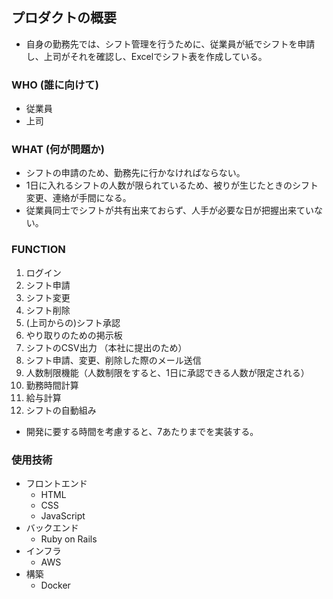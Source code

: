 ## プロダクトの概要
- 自身の勤務先では、シフト管理を行うために、従業員が紙でシフトを申請し、上司がそれを確認し、Excelでシフト表を作成している。
### WHO (誰に向けて)
- 従業員
- 上司
### WHAT (何が問題か)
- シフトの申請のため、勤務先に行かなければならない。
- 1日に入れるシフトの人数が限られているため、被りが生じたときのシフト変更、連絡が手間になる。
- 従業員同士でシフトが共有出来ておらず、人手が必要な日が把握出来ていない。



### FUNCTION

1. ログイン
2. シフト申請
3. シフト変更
4. シフト削除
5. (上司からの)シフト承認
6. やり取りのための掲示板
7. シフトのCSV出力 （本社に提出のため）
8. シフト申請、変更、削除した際のメール送信
9. 人数制限機能（人数制限をすると、1日に承認できる人数が限定される）
10. 勤務時間計算
11. 給与計算
12. シフトの自動組み

- 開発に要する時間を考慮すると、7あたりまでを実装する。

### 使用技術
- フロントエンド
  - HTML
  - CSS
  - JavaScript
- バックエンド
  - Ruby on Rails
- インフラ
  - AWS
- 構築
    - Docker
